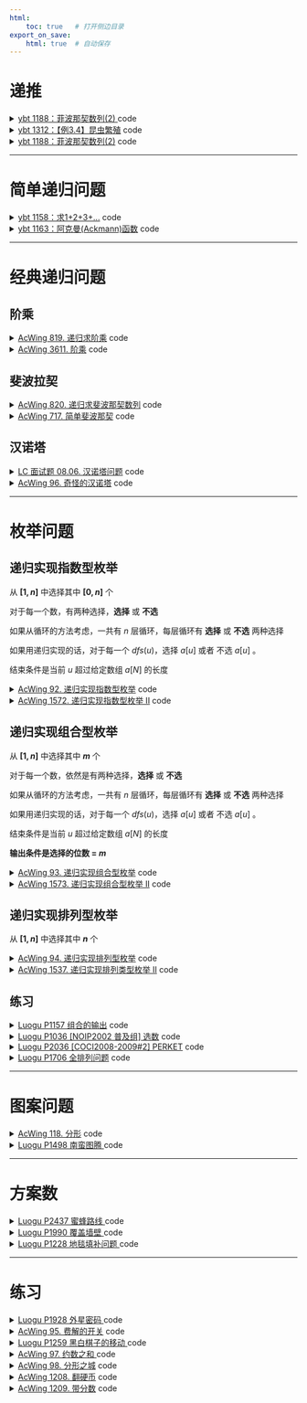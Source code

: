 ```yaml
---
html:
    toc: true   # 打开侧边目录
export_on_save:
    html: true  # 自动保存
---
```


# 递推

<details><summary><a href="http://ybt.ssoier.cn:8088/problem_show.php?pid=1188" target="_blank">ybt 1188：菲波那契数列(2)
</a> code</summary>

```cpp
#include <iostream>
using namespace std;

const int N=1e6+10;

int f[N];

int main(){
	f[1] = f[2] = 1;
	for(int i=3; i<=1e6; i++)
		f[i] = (f[i-2] + f[i-1])%1000;
	int n; cin>>n;
	while(n--){
		int x; cin>>x;
		cout<<f[x]<<"\n";
	}
	return 0;
}
```
</details>

<details><summary><a href="http://ybt.ssoier.cn:8088/problem_show.php?pid=1312" target="_blank">ybt 1312：【例3.4】昆虫繁殖</a> code</summary>

```cpp
#include <iostream>
using namespace std;

typedef long long LL;

const int N=60;

LL a[N], b[N];	// 第 i 个月的成虫数量和虫卵数量
int x, y, z;

int main(){
	cin>>x>>y>>z;
	for(int i=1; i<=x; i++) a[i]=1;	// 前 x 个月都只有1对成虫
	for(int i=x+1; i<=z+1; i++){
		b[i] = a[i-x] * y;		// 产生多少个虫卵
		a[i] = a[i-1] + b[i-2];	// 成虫数量
	}

	cout<<a[z+1];
	return 0;
}
```
</details>




<details><summary><a href="http://ybt.ssoier.cn:8088/problem_show.php?pid=1188" target="_blank">ybt 1188：菲波那契数列(2)</a> code</summary>

```cpp

```
</details>

---

# 简单递归问题

<details><summary><a href="http://ybt.ssoier.cn:8088/problem_show.php?pid=1158" target="_blank">ybt 1158：求1+2+3+...</a> code</summary>

```cpp
#include <iostream>
using namespace std;

int n;

int sum(int k){	// sum求 k + (k-1) + (k-2) + ... + 1 的和
	if(k==1) return 1;
	return k + sum(k-1);
}

int main(){
	cin>>n;
	cout<<sum(n);
	return 0;
}
```
</details>

<details><summary><a href="http://ybt.ssoier.cn:8088/problem_show.php?pid=1163" target="_blank">ybt 1163：阿克曼(Ackmann)函数</a> code</summary>

```cpp
#include <iostream>
using namespace std;

const int N=1;

int akm(int m, int n){
	if(m==0) return n+1;
	if(m>0 && n==0) return akm(m-1, 1);
	if(m>0 && n>0) return akm(m-1, akm(m, n-1));
}

int main(){
	int m, n; cin>>m>>n;
	cout<<akm(m, n);
	return 0;
}
```
</details>


---



# 经典递归问题

## 阶乘

<details><summary><a href="https://www.acwing.com/problem/content/821/" target="_blank">AcWing 819. 递归求阶乘</a> code</summary> 

```cpp
#include <iostream>
using namespace std;

int fact(int n){
    if(n<=1) return 1;      // 结束条件
    int res = n * fact(n-1);// 下一层
    return res;             // 返回fact(n)的结果
}

int main(){
    int n; cin>>n;
    cout<<fact(n);
    return 0;
}
```

</details>

<details><summary><a href="https://www.acwing.com/problem/content/3614/" target="_blank">AcWing 3611. 阶乘</a> code</summary> 

```cpp
#include <iostream>
using namespace std;

const int N=20;

int f[N]={1};   // 阶乘的结果
int n, y1, y2;  

void fact(int u){
    if(u>n) return ;    // 边界条件
    f[u] = f[u-1]*u;    // 计算f[u]
    u=u+1;              // 下一层
    fact(u);
}

int main(){
    cin>>n;
    fact(1);
    for(int i=1; i<=n; i+=2) y1+=f[i];
    for(int i=2; i<=n; i+=2) y2+=f[i];
    cout<<y1<<" "<<y2;
    return 0;
}
```

</details>

## 斐波拉契

<details><summary><a href="https://www.acwing.com/problem/content/822/" target="_blank">AcWing 820. 递归求斐波那契数列</a> code</summary> 

```cpp
#include <iostream>
using namespace std;

int n;

int fib(int u){
    if(u==1 || u==2) return 1;
    return fib(u-1)+fib(u-2);
}

int main(){
    cin>>n;
    cout<<fib(n);
    return 0;
}
```

</details>


<details><summary><a href="https://www.acwing.com/problem/content/719/" target="_blank">AcWing 717. 简单斐波那契</a> code</summary> 


```cpp
#include <iostream>
using namespace std;

const int N=50;

int f[N]={0,1,1};
int n;

int fib(int u){
    if(f[u]) return f[u];
    f[u] = fib(u-1) + fib(u-2);
    return f[u];
}

int main(){
    cin>>n;
    fib(n);
    for(int i=0; i<n; i++) cout<<f[i]<<" ";
    return 0;
}
```

</details>

## 汉诺塔

<details><summary><a href="https://leetcode.cn/problems/hanota-lcci/" target="_blank">LC 面试题 08.06. 汉诺塔问题</a> code</summary> 

```cpp

```

</details>



<details><summary><a href="https://www.acwing.com/problem/content/98/" target="_blank">AcWing 96. 奇怪的汉诺塔</a> code</summary> 

```cpp

```

</details>

---

# 枚举问题
## 递归实现指数型枚举

从 **$[1,n]$** 中选择其中 **$[0,n]$** 个

对于每一个数，有两种选择，**选择** 或 **不选**

如果从循环的方法考虑，一共有 $n$ 层循环，每层循环有 **选择** 或 **不选** 两种选择

如果用递归实现的话，对于每一个 $dfs(u)$，选择 $a[u]$ 或者 不选 $a[u]$ 。

结束条件是当前 $u$ 超过给定数组 $a[N]$ 的长度

<details><summary><a href="https://www.acwing.com/problem/content/94/" target="_blank">AcWing 92. 递归实现指数型枚举</a> code</summary> 

```cpp
#include <iostream>
using namespace std;

const int N=20;
int a[N];   
bool st[N]; // 每个数是否选择
int n;

void dfs(int u){
    if(u>n){
        for(int i=1; i<=n; i++) 
            if(st[i]) cout<<a[i]<<" ";
        cout<<"\n";
        return ;
    }

    // 不选
    st[u]=0;
    dfs(u+1);
    // 选择
    st[u]=1;
    dfs(u+1);
}

int main(){
    cin>>n;
    for(int i=1; i<=n; i++) a[i]=i;
    dfs(1);
    return 0;
}
```

</details>

<details><summary><a href="https://www.acwing.com/problem/content/description/1574/" target="_blank">AcWing 1572. 递归实现指数型枚举 II</a> code</summary> 

```cpp
#include <iostream>
#include <algorithm>
using namespace std;

const int N=20;
int a[N];   
bool st[N]; // 每个数是否选择
int n;

void dfs(int u){
    if(u>n){
        for(int i=1; i<=n; i++) 
            if(st[i]) cout<<a[i]<<" ";
        cout<<"\n";
        return ;
    }
    
    // 选择
    st[u]=1;
    dfs(u+1);
    
    if(a[u] == a[u - 1] && st[u - 1] ) return ;
    
    // 不选
    st[u]=0;
    dfs(u+1);
}

int main(){
    cin>>n;
    for(int i=1; i<=n; i++) cin>>a[i];
    sort(a+1, a+1+n);
    dfs(1);
    return 0;
}
```
</details>


## 递归实现组合型枚举

从 **$[1,n]$** 中选择其中 **$m$** 个

对于每一个数，依然是有两种选择，**选择** 或 **不选**

如果从循环的方法考虑，一共有 $n$ 层循环，每层循环有 **选择** 或 **不选** 两种选择

如果用递归实现的话，对于每一个 $dfs(u)$，选择 $a[u]$ 或者 不选 $a[u]$ 。

结束条件是当前 $u$ 超过给定数组 $a[N]$ 的长度

**输出条件是选择的位数 = $m$**

<details><summary><a href="https://www.acwing.com/problem/content/description/95/" target="_blank">AcWing 93. 递归实现组合型枚举</a> code</summary> 

```cpp
#include <iostream>
using namespace std;

const int N=30;
int a[N];   
bool st[N]; // 每个数是否选择
int n, m;

void dfs(int u, int k){
    // 已经选择了 k 位, 后面还有 n-u 位可以选择, 加上当前的一个 u
    if(k + (n-u) + 1 < m) return ;  // 剪枝

    if(u>n){
        if(k==m){
            for(int i=1; i<=n; i++) 
                if(st[i]) cout<<a[i]<<" ";
            cout<<"\n";
        }
        return ;
    }

    // 选择
    st[u]=1;
    dfs(u+1, k+1);

    // 不选
    st[u]=0;
    dfs(u+1, k);
}

int main(){
    cin>>n>>m;
    for(int i=1; i<=n; i++) a[i]=i;
    dfs(1, 0);
    return 0;
}
```
</details>


<details><summary><a href="https://www.acwing.com/problem/content/1575/" target="_blank">AcWing 1573. 递归实现组合型枚举 II</a> code</summary> 

```cpp
#include <iostream>
#include <algorithm>
using namespace std;

const int N = 30;

bool st[N];
int a[N];

int n, m;

void dfs(int u, int k) { // u位 已选k个

    if (k + (n - u) + 1 < m) return;    // 剪枝

    if (k == m) {
        for (int i = 1; i <= n; i++)
            if (st[i]) printf("%d ", a[i]);
        puts("");
        return;
    }

    
    st[u] = 1;
    dfs(u + 1, k + 1);
    
    st[u] = 0;

    int uu = u;
    while (a[u + 1] == a[uu]) u++;

    dfs(u + 1, k);
}

int main() {
    cin >> n >> m;
    for (int i = 1; i <= n; i++) cin >> a[i];
    sort(a + 1, a + 1 + n);
    dfs(1, 0);
    return 0;
}
```
</details>


## 递归实现排列型枚举

从 **$[1,n]$** 中选择其中 **$n$** 个

<details><summary><a href="https://www.acwing.com/problem/content/96/" target="_blank">AcWing 94. 递归实现排列型枚举</a> code</summary> 

```cpp
#include <iostream>
using namespace std;

const int N=20;

int a[N];
bool st[N];

int n;

void dfs(int u){ // 当前位
    
    if(u>n){
        for(int i=1; i<=n; i++) 
            printf("%d ", a[i]);
        puts("");
        return ;
    }
    
    for(int i=1; i<=n; i++)
        if(!st[i]){
            st[i]=1;
            a[u]=i;
            dfs(u+1);
            st[i] = 0;
        }
}

int main(){
    cin>>n;
    dfs(1);
    
    return 0;
}
```
</details>


<details><summary><a href="https://www.acwing.com/problem/content/1539/" target="_blank">AcWing 1537. 递归实现排列类型枚举 II</a> code</summary> 

```cpp
#include <iostream>
#include <algorithm>
using namespace std;

const int N=20;

int a[N];
int res[N];
bool st[N];

int n;

void dfs(int u){ // 当前位
    
    if(u>n){
        for(int i=1; i<=n; i++) 
            printf("%d ", res[i]);
        puts("");
        return ;
    }
    
    for(int i=1; i<=n; i++)
        if(!st[i]){
            st[i]=1;
            res[u]=a[i];
            dfs(u+1);
            st[i]=0;
            while(a[i]==a[i+1]) i++;
        }
}

int main(){
    cin>>n;
    for(int i=1; i<=n; i++) cin>>a[i];
    sort(a+1, a+1+n);
    dfs(1);
    
    return 0;
}
```

```cpp
#include <iostream>
#include <algorithm>
using namespace std;

const int N=15;

int a[N];
int n; 

int main(){
    cin>>n;
    for(int i=1; i<=n; i++) scanf("%d", a+i);
    sort(a+1, a+1+n);    
        
    do{
        for(int i=1; i<=n; i++)
            printf("%d ", a[i]);
        puts("");
    }while(next_permutation(a+1, a+1+n));
    
    return 0;
}
```

</details>


## 练习

<details><summary><a href="https://www.luogu.com.cn/problem/P1157" target="_blank">Luogu P1157 组合的输出</a> code</summary>

```cpp
#include <iostream>
using namespace std;

const int N=30;

bool st[N];	// 每个数是否选择

int n, m;

void dfs(int u, int k){
	if(k > m) return ;
	if(u > n){
		if(k==m){
			for(int i=1; i<=n; i++)
				if(st[i])
					printf("%3d", i);
			cout<<"\n";
		}
		return ;
	}

	st[u] = 1;
	dfs(u+1, k+1);

	st[u] = 0;
	dfs(u+1, k);
}

int main(){
	cin>>n>>m;
	dfs(1, 0);
	return 0;
}
```
</details>


<details><summary><a href="https://www.luogu.com.cn/problem/P1036" target="_blank">Luogu P1036 [NOIP2002 普及组] 选数</a> code</summary>

```cpp
#include <iostream>
#include <set>
using namespace std;

typedef long long LL;

const int N=30;

bool st[N];
int a[N];
int cnt;
int n, m;

bool is_prime(LL x){
    if(x==2 || x==3   || x==5   ) return 1;
    if(x<2  ||(x%6!=1 && x%6!=5)) return 0; // 不与6的倍数相邻 
    for(LL i=5; i<=x/i; i+=6)  // 与6相邻, 但又有了因子 
        if(x%i==0 || x%(i+2)==0) return 0;
    return 1;
}

void ck(){
    LL res=0;
    for(int i=1; i<=n; i++) 
        if(st[i]) res += a[i];

    if(is_prime(res)) 
        cnt++;
}

void dfs(int u, int k){ // u位 已选k个
    
    if(k+(n-u)+1<m) return ;    // 剪枝
    
    if(k==m){
        ck();
        return ;
    }
    
    st[u]=1;
    dfs(u+1, k+1);
    
    st[u]=0;
    dfs(u+1, k);
}

int main(){
    cin>>n>>m;
    for(int i=1; i<=n; i++) cin>>a[i];
    dfs(1, 0);

    cout<<cnt;
    return 0;
}
```
</details>

<details><summary><a href="https://www.luogu.com.cn/problem/P2036" target="_blank">Luogu P2036 [COCI2008-2009#2] PERKET</a> code</summary>

```cpp
#include <iostream>
using namespace std;

const int N=15;

int a[N], b[N];
bool st[N];
int n, ans=0x3f3f3f3f;


void dfs(int u){

    if(u > n){
        if((*st) == 1){ // 第一次进入, 也就是全为 0 的情况跳过
            int A=1, B=0;
            for(int i=1; i<=n; i++) 
                if(st[i]) 
                    A*=a[i], B+=b[i];
            ans = min(ans, abs(A-B));
        }
        (*st)=1;    
        return ;
    }

    st[u]=0;
    dfs(u+1);

    st[u]=1;
    dfs(u+1);
}

int main(){
    cin>>n;
    for(int i=1; i<=n; i++) scanf("%d%d", a+i, b+i);

    dfs(1);

    cout<<ans;

    return 0;
}
```
</details>

<details><summary><a href="https://www.luogu.com.cn/problem/P1706" target="_blank">Luogu P1706 全排列问题</a> code</summary>

```cpp
#include <iostream>
#include <algorithm>
using namespace std;

int n;
int a[15];
bool st[15];

// 当前数字
void dfs(int u){
    if(u>n) {
        for(int i=1; i<=n; i++)
            printf("%5d", a[i]);
        puts("");
        return ;
    }

    for(int i=1; i<=n; i++)
        if(!st[i]){
            a[u]=i;
            st[i]=1;
            dfs(u+1);
            st[i]=0;
        }

}

int main(){
    cin>>n;
    dfs(1);
    return 0;
}
```
</details>

---

# 图案问题

<details><summary><a href="https://www.acwing.com/problem/content/120/" target="_blank">AcWing 118. 分形</a> code</summary> 

```cpp
#include <iostream>
#include <cstring>
#include <cmath>
using namespace std;

const int N=2023;

char a[N][N];

void dfs(int len, int x, int y){  // 画的长度, 左上角坐标
    if(len==1){
        a[x][y]='X';
        return ;
    }
    dfs(len/3, x, y);                   // 左上
    dfs(len/3, x, y+len/3*2);           // 右上
    dfs(len/3, x+len/3, y+len/3);       // 中间
    dfs(len/3, x+len/3*2, y);           // 左下
    dfs(len/3, x+len/3*2, y+len/3*2);   // 右下
    return ;
}

int main(){
    int n;
    while(cin>>n && n!=-1){
        memset(a, ' ', sizeof a);
        dfs(pow(3, (n-1)), 0, 0);
        
        for(int i=0; i<pow(3, (n-1)); i++, puts(""))
            for(int j=0; j<pow(3, (n-1)); j++)
                printf("%c", a[i][j]);
        puts("-");
    }
    
    return 0;
}
```

</details>


<details><summary><a href="https://www.luogu.com.cn/problem/P1498" target="_blank">Luogu P1498 南蛮图腾 </a> code</summary> 

```cpp
#include <iostream>
#include <string>
#include <vector>
#include <cmath>
using namespace std;

vector<string> res;

int n;

int main(){
    cin>>n;
    string a=" /\\ ";
    string b="/__\\";

    res.insert(res.begin(), b);
    res.insert(res.begin(), a);

    for(int i=1; i<n; i++){ // 向上复制
        string pre;         // 向右复制
        for(int j=1; j<=pow(2, i); j++) pre+=" ";
        for(int j=1; j<=pow(2, i); j++)
            res.insert(res.begin(), pre+res[res.size()-j]+pre),
            res[res.size()-j]+=res[res.size()-j];
    }

    for(auto s: res) cout<<s<<"\n";

    return 0;
}
```

</details>

---

# 方案数

<details><summary><a href="https://www.luogu.com.cn/problem/P2437" target="_blank">Luogu P2437 蜜蜂路线 </a> code</summary> 

```cpp
#include <iostream>
#include <cstring>
#include <algorithm>
using namespace std;

const int N=1e3+10;

string a[N];   

string ADD(string A, string B, bool flg = 1) { // 默认 正序(正整数)输入 正序输出
    if (flg) reverse(A.begin(), A.end()), reverse(B.begin(), B.end());
    string res; int add = 0;    
    for (int i = 0; i < A.size() || i < B.size() || add; i++) {
        if (i < A.size()) add += A[i] - '0';// 取值
        if (i < B.size()) add += B[i] - '0';// 取的A,B相同低位
        res += add % 10 + '0';              // +
        add /= 10;                          // 进位
    }
    if (flg) reverse(res.begin(), res.end());
    return res; // flg == 0 倒叙输入输出模式 (在连续计算时减少reverse次数,以提升性能)
}

int main(){
    int m, n; cin>>m>>n;
    a[m] = "1";
    a[m+1] = "1";

    for(int i=m+2; i<=n; i++)
        a[i] = ADD(a[i-1], a[i-2]);

    cout<<a[n];

    return 0;
}
```

</details>


<details><summary><a href="https://www.luogu.com.cn/problem/P1990" target="_blank">Luogu P1990 覆盖墙壁 </a> code</summary> 

```cpp
#include <iostream>
using namespace std;

const int N=1e6+10;
const int MOD=1e4;
int n;

int dp[N][3];   // 前 i 列, 第 i 列的状态是(0,1,2) 全部伸出、上面伸出、下面伸出 

int main(){
    cin>>n;
    
    dp[0][0]=1;
    
    for(int i=0; i<=n; i++){
        dp[i+1][0] += dp[i][0]; dp[i+1][0]%=MOD;
        dp[i+2][0] += dp[i][0]; dp[i+2][0]%=MOD;
        dp[i+2][1] += dp[i][0]; dp[i+1][1]%=MOD;
        dp[i+2][2] += dp[i][0]; dp[i+2][2]%=MOD;
        dp[i+1][2] += dp[i][1]; dp[i+1][2]%=MOD;
        dp[i+1][0] += dp[i][1]; dp[i+1][0]%=MOD;
        dp[i+1][1] += dp[i][2]; dp[i+1][1]%=MOD;
        dp[i+1][0] += dp[i][2]; dp[i+1][0]%=MOD;
    }
    
    cout<<dp[n][0];
    
    return 0;
}
``` 
</details>


<details><summary><a href="https://www.luogu.com.cn/problem/P1228" target="_blank">Luogu P1228 地毯填补问题 </a> code</summary> 

```cpp

```
</details>

---

# 练习

<details><summary><a href="https://www.luogu.com.cn/problem/P1928" target="_blank">Luogu P1928 外星密码 </a> code</summary> 

```cpp
#include <iostream>
#include <cstring>
using namespace std;

string ans, a;
int i=0;

bool isABC(char c){
    if(c>='A' && c<='Z') return 1;
    return 0;
}

string dfs(){
    string res;
    while(i<a.size() && isABC(a[i])) res+=a[i++];

    if(a[i]=='['){
        i++;
        int n=0;
        while(a[i]>='0' && a[i]<='9') n=n*10+a[i++]-'0';
        string t = dfs();
        for(int j=1; j<=n; j++) res+=t;
        return res+dfs();
    }

    if(a[i]==']') {
        i++;
        return res;
    }

    return res;
}

int main(){
    cin>>a;
    while(i<a.size())
        ans+=dfs(), i++;
    cout<<ans;

    return 0;
}
```

</details>



<details><summary><a href="https://www.acwing.com/problem/content/97/" target="_blank">AcWing 95. 费解的开关</a> code</summary> 

```cpp
#include <iostream>
#include <algorithm>
using namespace std;

const int N=10;

int dxy[4][2]={ {-1,0}, {1,0}, {0,-1}, {0,1} };

// 地图 地图备份
int g[N][N], backup[N][N];
int ans=0x3f3f3f3f;

bool check(){
    for(int i=0; i<5; i++)
        if(!g[4][i]) return 0;
    return 1;
}

void bf(){
    for(int i=0; i<5; i++)
        for(int j=0; j<5; j++)
            backup[i][j]=g[i][j];
}

void rbf(){
    for(int i=0; i<5; i++)
        for(int j=0; j<5; j++)
            g[i][j]=backup[i][j];
}

void change(int x, int y){
    for(int i=0; i<4; i++){
        int nx=x+dxy[i][0];
        int ny=y+dxy[i][1];
        if(nx<0 || ny<0) continue;
        g[nx][ny]^=1;
    }
    g[x][y]^=1;
}

// w是当前已经改变的次数
void dfs(int u, int w){
    
    // 到达边界
    if(u>4){
        // 保存当前地图
        bf();
        // 直接计算下面4层
        for(int i=1; i<5 && w<=6; i++)
            for(int j=0; j<5; j++)
                if(!g[i-1][j])
                    change(i, j), w++;
        
        if(w<=6 && check()) ans=min(ans, w);
        // 恢复回去
        rbf();
        return ;
    }
    
    // 改变
    change(0, u);
    dfs(u+1, w+1);
    change(0, u);
    
    // 不改变
    dfs(u+1, w);
}


int main(){
    int n;
    cin>>n;
    
    while(n--){
        ans=0x3f3f3f3f;
        
        for(int i=0; i<5; i++)
            for(int j=0; j<5; j++){
                scanf("%1d", &g[i][j]);
                backup[i][j]=g[i][j];
            }
        
        // 第一排的第几个点
        // 已经改变了几次
        dfs(0, 0);
        
        if(ans==0x3f3f3f3f)
            puts("-1");
        else
            cout<<ans<<"\n";
    }
    
    return 0;
}
```
</details>

<details><summary><a href="https://www.luogu.com.cn/problem/P1259" target="_blank">Luogu P1259 黑白棋子的移动 </a> code</summary> 

```cpp
#include <iostream>
#include <cstring>
using namespace std;

const int N=110;

string a;
int n;

void dfs(int mid){    // 当前中点位置

    if(mid==3) return ;

    cout<<a<<"\n";

    swap(a[mid-1], a[2*mid]);
    swap(a[mid], a[2*mid+1]);

    cout<<a<<"\n";
    
    swap(a[mid-1], a[2*mid-2]);
    swap(a[mid], a[2*mid+1-2]);
    
    dfs(mid-1);
}

int main(){
    cin>>n;
    for(int i=1; i<=n; i++) a+='o';
    for(int i=1; i<=n; i++) a+='*'; a+="--";

    dfs(n);

    cout<<"ooo*o**--"; for(int i=1; i<n-3; i++) cout<<"*o"; cout<<"*\n";
    cout<<"o--*o**oo"; for(int i=1; i<n-3; i++) cout<<"*o"; cout<<"*\n";
    cout<<"o*o*o*--o"; for(int i=1; i<n-3; i++) cout<<"*o"; cout<<"*\n";
    cout<<"--o*o*o*o"; for(int i=1; i<n-3; i++) cout<<"*o"; cout<<"*";

    return 0;
}
```

</details>

<details><summary><a href="https://www.acwing.com/problem/content/99/" target="_blank">AcWing 97. 约数之和 </a> code</summary> 

```cpp

```
</details>

<details><summary><a href="https://www.acwing.com/problem/content/100/" target="_blank">AcWing 98. 分形之城</a> code</summary> 

```cpp

```
</details>

<details><summary><a href="https://www.acwing.com/problem/content/1210/" target="_blank">AcWing 1208. 翻硬币</a> code</summary> 

```cpp
#include <iostream>
#include <cstring>
#include <algorithm>
using namespace std;

string a, b;

void cg(int i){
    if(a[i] == '*') a[i] = 'o';
    else a[i] ='*';
    if(a[i+1] == '*') a[i+1] = 'o';
    else a[i+1] ='*';
}

int main(){
    int ans=0;
    cin>>a>>b;
    for(int i=0; i<a.size()-1; i++)
        if(a[i] != b[i])
            cg(i), ans++;
    cout<<ans;
    return 0;
}

```
</details>

<details><summary><a href="https://www.acwing.com/problem/content/1211/" target="_blank">AcWing 1209. 带分数</a> code</summary> 

```cpp
#include <iostream>
#include <cstring>
#include <algorithm>
using namespace std;

int a[11]={0,1,2,3,4,5,6,7,8,9};

int getnum(int i, int j){
    int res=0;
    while(i<=j) res = res*10 + a[i++];
    return res;
}

int main(){
    cin>>*a;
    do{
        for(int i=1; i<=7; i++)
            for(int j=i+1; j<=8; j++){
                int A = getnum(1, i);
                int B = getnum(i+1, j);
                int C = getnum(j+1, 9);
                
                if(A + B/C == *a && B%C==0) a[10]++;
            }
    }while(next_permutation(a+1, a+10));
    
    cout<<a[10];
    
    return 0;
}
```
</details>


